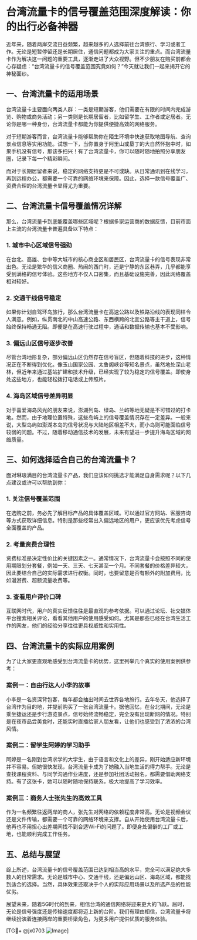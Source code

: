 # 台湾流量卡的信号覆盖范围深度解读：你的出行必备神器

近年来，随着两岸交流日益频繁，越来越多的人选择前往台湾旅行、学习或者工作。无论是短暂停留还是长期居住，通信问题都成为大家关注的重点。而台湾流量卡作为解决这一问题的重要工具，逐渐走进了大众视野。但不少朋友在购买前都会心存疑虑：“台湾流量卡的信号覆盖范围究竟如何？”今天就让我们一起来揭开它的神秘面纱。

## 一、台湾流量卡的适用场景

台湾流量卡主要面向两类人群：一类是短期游客，他们需要在有限的时间内完成游览、购物或商务活动；另一类则是长期居留者，比如留学生、工作者或定居者。无论你是哪一种身份，台湾流量卡都能为你提供便捷高效的网络服务。

对于短期游客而言，台湾流量卡能够帮助你在陌生环境中快速获取地图导航、查询景点信息等实用功能。试想一下，当你置身于阿里山或垦丁的大自然怀抱中时，如果手机没有信号，那该多扫兴！有了台湾流量卡，你可以随时随地拍照分享朋友圈，记录下每一个精彩瞬间。

而对于长期居留者来说，稳定的网络支持更是不可或缺。从日常通讯到在线学习，再到远程办公，都需要一个可靠的网络环境来保障。因此，选择一款信号覆盖广、资费合理的台湾流量卡显得尤为重要。

## 二、台湾流量卡信号覆盖情况详解

那么，台湾流量卡到底能覆盖哪些区域呢？根据多家运营商的数据反馈，目前市面上主流的台湾流量卡普遍具备以下特点：

### 1. 城市中心区域信号强劲

在台北、高雄、台中等大城市的核心商业区和居民区，台湾流量卡的信号表现非常出色。无论是繁华的信义商圈、热闹的西门町，还是宁静的东区巷弄，几乎都能享受到满格的信号体验。这些地方不仅人口密集，而且基础设施完善，因此网络覆盖相对较好。

### 2. 交通干线信号稳定

如果你计划自驾环岛旅行，那么台湾流量卡在高速公路以及铁路沿线的表现同样令人满意。例如，纵贯南北的中山高速公路、东西横跨的北宜公路等主干道上，信号始终保持畅通无阻。即便是在高速行驶过程中，通话和数据传输也基本不受影响。

### 3. 偏远山区信号逐步改善

尽管台湾地形复杂，部分偏远山区仍然存在信号盲区，但随着科技的进步，这种情况正在不断得到优化。像玉山国家公园、太鲁阁峡谷等知名景点，虽然地处深山老林，但近年来通过基站扩建和技术升级，已经实现了较为稳定的信号覆盖。即使身处这些地方，也能轻松拨打电话或上传照片。

### 4. 海岛区域信号差异明显

对于喜爱海岛风光的朋友来说，澎湖列岛、绿岛、兰屿等地无疑是不可错过的打卡地。然而，由于地理位置特殊，这些岛屿上的信号覆盖情况存在一定差异。一般来说，大型岛屿如澎湖本岛的信号状况与大陆地区相差不大，而小岛则可能面临信号较弱的问题。不过，随着移动通信技术的发展，未来有望进一步提升海岛区域的网络质量。

## 三、如何选择适合自己的台湾流量卡？

面对琳琅满目的台湾流量卡产品，我们应该如何挑选才能满足自身需求呢？以下几点建议或许可以帮助到你：

### 1. 关注信号覆盖范围

在选购之前，务必先了解目标产品的具体覆盖区域。可以通过官方网站、客服咨询等方式获取详细信息。特别是那些经常出入偏远地区的用户，更应该优先考虑信号全面覆盖的产品。

### 2. 考量资费合理性

资费标准是决定性价比的关键因素之一。通常情况下，台湾流量卡会按照不同的使用期限划分套餐，例如一天、三天、七天甚至一个月。不同套餐的价格差异较大，因此要结合自己的实际需求进行权衡。同时，也要留意是否有额外的附加费用，比如漫游费、超额流量收费等。

### 3. 查看用户评价口碑

互联网时代，用户的真实反馈往往是最直观的参考依据。可以通过论坛、社交媒体平台搜索相关评论，看看其他用户的使用感受如何。尤其是那些已经在台湾生活工作的网友，他们的经验分享往往更具权威性和实用性。

## 四、台湾流量卡的实际应用案例

为了让大家更直观地感受到台湾流量卡的优势，这里列举几个真实的使用案例供参考：

### 案例一：自由行达人小李的故事

小李是一名资深背包客，每年都会抽出时间去世界各地旅行。去年冬天，他选择了台湾作为目的地，并提前购买了一张台湾流量卡。据他回忆，在台北期间，无论是乘坐捷运还是步行游览景点，信号始终流畅稳定，完全没有出现断网的情况。特别是在夜市品尝美食时，还能实时直播给家人朋友看，让他们也感受到了浓浓的台湾风情。

### 案例二：留学生阿婷的学习助手

阿婷是一名刚到台湾求学的大学生，由于语言和文化上的差异，刚开始适应新环境并不容易。但她很快发现，台湾流量卡成为了她融入当地生活的得力帮手。无论是查找课程资料、与同学沟通作业进度，还是参加社团活动报名，都需要借助网络支持。有了这张卡，她可以随时随地保持联系，极大地提高了学习效率。

### 案例三：商务人士张先生的高效工具

作为一名频繁往返两岸的商人，张先生对网络的依赖程度非常高。无论是视频会议还是文件传输，都需要一个可靠的网络环境来支撑。自从开始使用台湾流量卡后，他再也不用担心出差期间找不到合适Wi-Fi的问题了。即便身处偏僻的工厂或工地，也能顺利完成工作任务。

## 五、总结与展望

综上所述，台湾流量卡的信号覆盖范围已达到相当高的水平，完全可以满足绝大多数人的日常需求。无论是城市中心、交通干线，还是偏远山区、海岛区域，都能找到适合的选择。当然，具体效果还取决于个人的实际应用场景以及所选产品的性能优劣。

展望未来，随着5G时代的到来，相信台湾的通信网络将迎来更大的飞跃。届时，无论是信号强度还是传输速度都将迈上新的台阶。我们有理由相信，台湾流量卡将继续扮演着连接两岸的重要桥梁角色，为更多用户提供优质的服务体验。

[TG💪+ @jx0703 ![Image](https://github.com/user-attachments/assets/dbca1d08-cadb-493c-b0ec-ad6f7a83f270)]